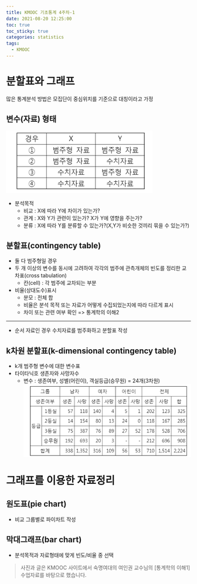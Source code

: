 ```yaml
---
title: KMOOC 기초통계 4주차-1
date: 2021-08-20 12:25:00
toc: true
toc_sticky: true
categories: statistics
tags:
  - KMOOC
---
```


# 분할표와 그래프

많은 통계분석 방법은 모집단이 중심위치를 기준으로 대칭이라고 가정

## 변수(자료) 형태
![](/assets/images/statistics/자료형태.PNG)

- 분석목적
  - 비교 : X에 따라 Y에 차이가 있는가?
  - 관계 : X와 Y가 관련이 있는가? X가 Y에 영향을 주는가?
  - 분류 : X에 따라 Y를 분류할 수 있는가?(X,Y가 비슷한 것끼리 묶을 수 있는가?)

## 분할표(contingency table)
- 둘 다 범주형일 경우
- 두 개 이상의 변수를 동시에 고려하여 각각의 범주에 관측개체의 빈도를 정리한 교차표(cross tabulation)
  - 칸(cell) : 각 범주에 교차되는 부분
- 비율(상대도수)표시
  - 분모 : 전체 합
  - 비율은 분석 목적 또는 자료가 어떻게 수집되었는지에 따라 다르게 표시
  - 차이 또는 관련 여부 확인 => 통계학의 이해2

***
- 순서 자료인 경우 수치자료를 범주화하고 분할표 작성

## k차원 분할표(k-dimensional contingency table)
- k개 범주형 변수에 대한 변수표
- 타이타닉호 생존자와 사망자수
  - 변수 : 생존여부, 성별(어린이), 객실등급(승무원) = 24개(3차원)  
  ![](/assets/images/statistics/titanic.PNG)

# 그래프를 이용한 자료정리

## 원도표(pie chart)
- 비교 그룹별로 파이차트 작성

## 막대그래프(bar chart)
- 분석목적과 자료형태에 맞게 빈도/비율 중 선택


> 사진과 글은 KMOOC 사이트에서 숙명여대의 여인권 교수님의 [통계학의 이해1] 수업자료를 바탕으로 했습니다.  
